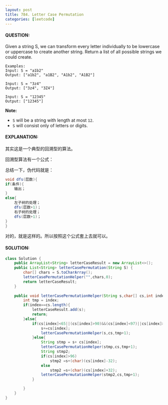 ```yaml
---
layout: post
title: 784. Letter Case Permutation
categories: [leetcode]
---
```


#### QUESTION:

Given a string S, we can transform every letter individually to be lowercase or uppercase to create another string.  Return a list of all possible strings we could create.

```
Examples:
Input: S = "a1b2"
Output: ["a1b2", "a1B2", "A1b2", "A1B2"]

Input: S = "3z4"
Output: ["3z4", "3Z4"]

Input: S = "12345"
Output: ["12345"]

```

**Note:**

- `S` will be a string with length at most `12`.
- `S` will consist only of letters or digits.

#### EXPLANATION:

其实这是一个典型的回溯型的算法。

回溯型算法有一个公式：

总结一下，伪代码就是：

```java
void dfs(层数){
if(条件){
    输出；
}
else{
    左子树的处理；
    dfs(层数+1)；
    右子树的处理；
    dfs(层数+1)；
}
}

```

对的，就是这样的。所以按照这个公式套上去就可以。

#### SOLUTION:

```JAVA
class Solution {
    public ArrayList<String> letterCaseResult = new ArrayList<>();
    public List<String> letterCasePermutation(String S) {
        char[] chars = S.toCharArray();
        letterCasePermutationHelper("",chars,0);
        return letterCaseResult;
    }
    
    public void letterCasePermutationHelper(String s,char[] cs,int index) {
        int tmp = index;
        if(index==cs.length){
            letterCaseResult.add(s);
            return;
        }else{
            if(cs[index]<65||(cs[index]>90)&&(cs[index]<97)||cs[index]>122){
                s+=cs[index];
                letterCasePermutationHelper(s,cs,tmp+1);
            }else{
                String stmp = s+ cs[index];
                letterCasePermutationHelper(stmp,cs,tmp+1);
                String stmp2;
                if(cs[index]>96)
                    stmp2 =s+(char)(cs[index]-32);
                else
                    stmp2 =s+(char)(cs[index]+32);
                letterCasePermutationHelper(stmp2,cs,tmp+1);
            }

        }
    }
}
```

